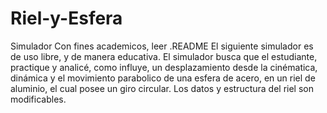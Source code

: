 # Riel-y-Esfera
Simulador Con fines academicos, leer .README
El siguiente simulador es de uso libre, y de manera educativa.
El simulador busca que el estudiante, practique y analicé, como influye, un desplazamiento desde la cinématica, dinámica y el movimiento parabolico
de una esfera de acero, en un riel de aluminio, el cual posee un giro circular.
Los datos y estructura del riel son modificables.
